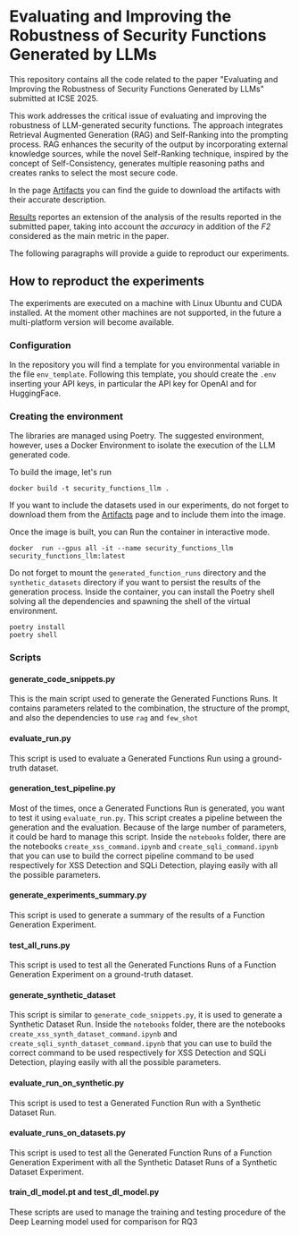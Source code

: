 # Evaluating and Improving the Robustness of Security Functions Generated by LLMs

This repository contains all the code related to the paper "Evaluating and Improving the Robustness of Security Functions Generated by LLMs" submitted at ICSE 2025.

This work addresses the critical issue of evaluating and improving the robustness of LLM-generated security functions.  The approach integrates Retrieval Augmented Generation (RAG) and Self-Ranking into the prompting process. RAG enhances the security of the output by incorporating external knowledge sources, while the novel Self-Ranking technique, inspired by the concept of Self-Consistency, generates multiple reasoning paths and creates ranks to select the most secure code.

In the page [Artifacts](docs/artifacts.md) you can find the guide to download the artifacts with their accurate description.

[Results](docs/results.md) reportes an extension of the analysis of the results reported in the submitted paper, taking into account the *accuracy* in addition of the *F2* considered as the main metric in the paper.

The following paragraphs will provide a guide to reproduct our experiments.

## How to reproduct the experiments

The experiments are executed on a machine with Linux Ubuntu and CUDA installed.
At the moment other machines are not supported, in the future a multi-platform version will become available.

### Configuration

In the repository you will find a template for you environmental variable in the file `env_template`.
Following this template, you should create the `.env` inserting your API keys, in particular the API key for OpenAI and for HuggingFace.

### Creating the environment

The libraries are managed using Poetry. The suggested environment, however, uses a Docker Environment to isolate the execution of the LLM generated code.

To build the image, let's run 
```
docker build -t security_functions_llm .
```

If you want to include the datasets used in our experiments, do not forget to download them from the [Artifacts](docs/artifacts.md) page and to include them into the image.

Once the image is built, you can Run the container in interactive mode.
```
docker  run --gpus all -it --name security_functions_llm security_functions_llm:latest
```
Do not forget to mount the `generated_function_runs` directory and the `synthetic_datasets` directory if you want to persist the results of the generation process.
Inside the container, you can install the Poetry shell solving all the dependencies and spawning the shell of the virtual environment.
```
poetry install
poetry shell
```

### Scripts

#### generate_code_snippets.py

This is the main script used to generate the Generated Functions Runs. It contains parameters related to the combination, the structure of the prompt, and also the dependencies to use `rag` and `few_shot`

#### evaluate_run.py
This script is used to evaluate a Generated Functions Run using a ground-truth dataset.

#### generation_test_pipeline.py
Most of the times, once a Generated Functions Run is generated, you want to test it using `evaluate_run.py`.
This script creates a pipeline between the generation and the evaluation.
Because of the large number of parameters, it could be hard to manage this script.
Inside the `notebooks` folder, there are the notebooks `create_xss_command.ipynb` and `create_sqli_command.ipynb` that you can use to build the correct pipeline command to be used respectively for XSS Detection and SQLi Detection, playing easily with all the possible parameters.

#### generate_experiments_summary.py
This script is used to generate a summary of the results of a Function Generation Experiment.

#### test_all_runs.py
This script is used to test all the Generated Functions Runs of a Function Generation Experiment on a ground-truth dataset.

#### generate_synthetic_dataset
This script is similar to `generate_code_snippets.py`, it is used to generate a Synthetic Dataset Run.
Inside the `notebooks` folder, there are the notebooks `create_xss_synth_dataset_command.ipynb` and `create_sqli_synth_dataset_command.ipynb` that you can use to build the correct command to be used respectively for XSS Detection and SQLi Detection, playing easily with all the possible parameters.

#### evaluate_run_on_synthetic.py
This script is used to test a Generated Function Run with a Synthetic Dataset Run.

#### evaluate_runs_on_datasets.py
This script is used to test all the Generated Function Runs of a Function Generation Experiment with all the Synthetic Dataset Runs of a Synthetic Dataset Experiment.

#### train_dl_model.pt and test_dl_model.py
These scripts are used to manage the training and testing procedure of the Deep Learning model used for comparison for RQ3